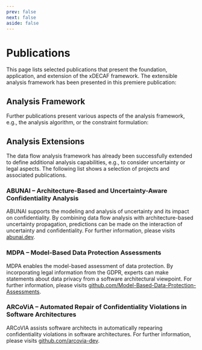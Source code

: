 ```yaml
---
prev: false
next: false
aside: false
---
```


# Publications

This page lists selected publications that present the foundation, application, and extension of the xDECAF framework.
The extensible analysis framework has been presented in this premiere publication:

<PaperHighlight
  authors="N. Boltz and S. Hahner, et al."
  title="An Extensible Framework for Architecture-Based Data Flow Analysis
        for Information Security"
  reference="European Conference on Software Architecture (ECSA), Springer,
      2024"
  url="https://sebastianhahner.de/publications/2024/BoltzHahner2024_AnExtensibleFrameworkForArchitectureBasedDataFlowAnalysisForInformationSecurity.pdf"
  doi="10.1007/978-3-031-66326-0_21" />

## Analysis Framework

Further publications present various aspects of the analysis framework, e.g., the analysis algorithm, or the constraint formulation:

<ul>
    <BibEntryComponent v-for="e in sortEntries(xdcafBib)" :entry="e" />
</ul>

## Analysis Extensions

The data flow analysis framework has already been successfully extended to define additional analysis capabilities, e.g., to consider uncertainty or legal aspects. The following list shows a selection of projects and associated publications.

### ABUNAI – Architecture-Based and Uncertainty-Aware Confidentiality Analysis

ABUNAI supports the modeling and analysis of uncertainty and its impact on confidentiality.
By combining data flow analysis with architecture-based uncertainty propagation, predictions can be made on the interaction of uncertainty and confidentiality.
For further information, please visits [abunai.dev](https://abunai.dev).

<ul>
    <BibEntryComponent v-for="e in sortEntries(abunaiBib)" :entry="e" />
</ul>

### MDPA – Model-Based Data Protection Assessments

MDPA enables the model-based assessment of data protection. 
By incorporating legal information from the GDPR, experts can make statements about data privacy from a software architectural viewpoint.
For further information, please visits [github.com/Model-Based-Data-Protection-Assessments](https://github.com/Model-Based-Data-Protection-Assessments).

<ul>
    <BibEntryComponent v-for="e in sortEntries(mdpaBib)" :entry="e" />
</ul>

### ARCoViA – Automated Repair of Confidentiality Violations in Software Architectures

ARCoVIA assists software architects in automatically repearing confidentiality violations in software architectures.
For further information, please visits [github.com/arcovia-dev](https://github.com/arcovia-dev).

<ul>
    <BibEntryComponent v-for="e in sortEntries(arcoviaBib)" :entry="e" />
</ul>

<script setup lang="ts">
import PaperHighlight from '../PaperHighlight.vue'
import { ref } from 'vue';
import { bib } from "./bib.js";
import BibEntryComponent from './BibEntryComponent.vue'
import { BibEntry } from './BibEntry';
import xdcafBib from './bib/xdcaf.json'
import abunaiBib from './bib/abunai.json'
import mdpaBib from './bib/mdpa.json'
import arcoviaBib from './bib/arcovia.json'

console.log(xdcafBib, abunaiBib, mdpaBib, arcoviaBib)

function sortEntries(entries: BibEntry[]) {
    return entries.sort((a, b) => {
        const dateA = new Date(a.issued['date-parts'][0][0]);
        const dateB = new Date(b.issued['date-parts'][0][0]);
        return dateB - dateA; // Sort by date descending
    });
}
</script>
